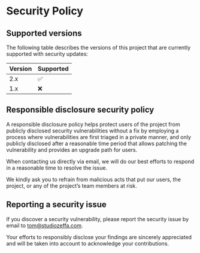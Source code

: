 # Security Policy

## Supported versions

The following table describes the versions of this project that are currently supported with security updates:

| Version | Supported          |
| ------- | ------------------ |
| 2.x     | :white_check_mark: |
| 1.x     | :x:                |

## Responsible disclosure security policy

A responsible disclosure policy helps protect users of the project from publicly disclosed security vulnerabilities without a fix by employing a process where vulnerabilities are first triaged in a private manner, and only publicly disclosed after a reasonable time period that allows patching the vulnerability and provides an upgrade path for users.

When contacting us directly via email, we will do our best efforts to respond in a reasonable time to resolve the issue.

We kindly ask you to refrain from malicious acts that put our users, the project, or any of the project’s team members at risk.

## Reporting a security issue

If you discover a security vulnerability, please report the security issue by email to [tom@studiozeffa.com](mailto:tom@studiozeffa.com).

Your efforts to responsibly disclose your findings are sincerely appreciated and will be taken into account to acknowledge your contributions.
